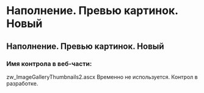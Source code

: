 ﻿---
description: 2.4.7
---
# Наполнение. Превью картинок. Новый
## Наполнение. Превью картинок. Новый
### Имя контрола в веб-части: 
zw_ImageGalleryThumbnails2.ascx
Временно не используется. Контрол в разработке.

